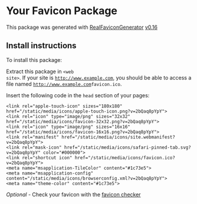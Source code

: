# Your Favicon Package

This package was generated with [RealFaviconGenerator](https://realfavicongenerator.net/) [v0.16](https://realfavicongenerator.net/change_log#v0.16)

## Install instructions

To install this package:

Extract this package in <code>&lt;web site&gt;<?php echo /static/media/icons/ ?></code>. If your site is <code>http://www.example.com</code>, you should be able to access a file named <code>http://www.example.com<?php echo /static/media/icons/ ?>favicon.ico</code>.

Insert the following code in the `head` section of your pages:

    <link rel="apple-touch-icon" sizes="180x180" href="/static/media/icons/apple-touch-icon.png?v=2bQaq8pYpY">
    <link rel="icon" type="image/png" sizes="32x32" href="/static/media/icons/favicon-32x32.png?v=2bQaq8pYpY">
    <link rel="icon" type="image/png" sizes="16x16" href="/static/media/icons/favicon-16x16.png?v=2bQaq8pYpY">
    <link rel="manifest" href="/static/media/icons/site.webmanifest?v=2bQaq8pYpY">
    <link rel="mask-icon" href="/static/media/icons/safari-pinned-tab.svg?v=2bQaq8pYpY" color="#000000">
    <link rel="shortcut icon" href="/static/media/icons/favicon.ico?v=2bQaq8pYpY">
    <meta name="msapplication-TileColor" content="#1c73e5">
    <meta name="msapplication-config" content="/static/media/icons/browserconfig.xml?v=2bQaq8pYpY">
    <meta name="theme-color" content="#1c73e5">

*Optional* - Check your favicon with the [favicon checker](https://realfavicongenerator.net/favicon_checker)